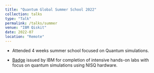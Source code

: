 ```yaml
---
title: "Quantum Global Summer School 2022"
collection: talks
type: "Talk"
permalink: /talks/summer
venue: "IBM Qiskit"
date: 2022-07
location: "Remote"
---
```

* Attended 4 weeks summer school focused on Quantum simulations.

* [Badge](https://www.credly.com/badges/8db1ac17-5222-4c92-b26f-472cb2acc513/public_url) issued by IBM for completion of intensive hands-on labs with focus on quantum simulations using NISQ hardware.
